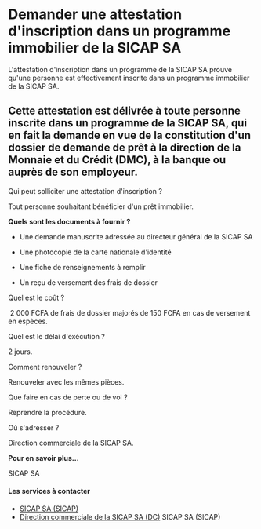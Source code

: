 # Demander une attestation d'inscription dans un programme immobilier de la SICAP SA

L'attestation d'inscription dans un programme de la SICAP SA prouve qu'une personne est effectivement inscrite dans un programme immobilier de la SICAP SA.  
  
Cette attestation est délivrée à toute personne inscrite dans un programme de la SICAP SA, qui en fait la demande en vue de la constitution d'un dossier de demande de prêt à la direction de la Monnaie et du Crédit (DMC), à la banque ou auprès de son employeur.
-------------------------------------------------------------------------------------------------------------------------------------------------------------------------------------------------------------------------------------------------------------------------------------------------------------------------------------------------------------------------------------------------------------------------------------

Qui peut solliciter une attestation d'inscription ?

Tout personne souhaitant bénéficier d'un prêt immobilier.  

**Quels sont les documents à fournir ?**

*   Une demande manuscrite adressée au directeur général de la SICAP SA  
    
*   Une photocopie de la carte nationale d'identité
*   Une fiche de renseignements à remplir
*   Un reçu de versement des frais de dossier  
    

Quel est le coût ?

 2 000 FCFA de frais de dossier majorés de 150 FCFA en cas de versement en espèces.  

Quel est le délai d'exécution ?

2 jours.

Comment renouveler ?

Renouveler avec les mêmes pièces.

Que faire en cas de perte ou de vol ?

Reprendre la procédure.  

Où s'adresser ?

Direction commerciale de la SICAP SA.  

**Pour en savoir plus...**

SICAP SA

#### Les services à contacter

*   [SICAP SA (SICAP)](../../../services/sicap-sa-sicap.md)
*   [Direction commerciale de la SICAP SA (DC)](../../../services/direction-commerciale-de-la-sicap-sa-dc.md) SICAP SA (SICAP)